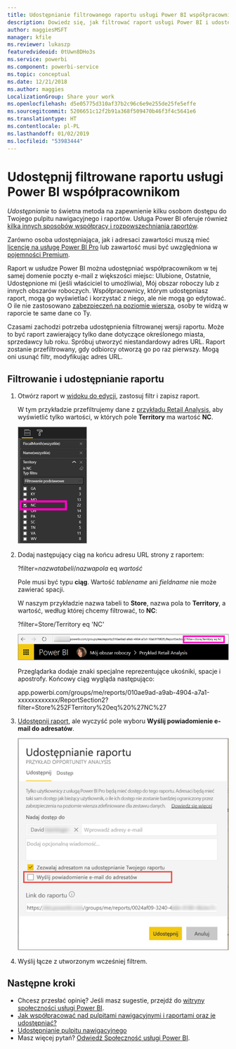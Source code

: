 ```yaml
---
title: Udostępnianie filtrowanego raportu usługi Power BI współpracownikom
description: Dowiedz się, jak filtrować raport usługi Power BI i udostępniać go współpracownikom w Twojej organizacji.
author: maggiesMSFT
manager: kfile
ms.reviewer: lukaszp
featuredvideoid: 0tUwn8DHo3s
ms.service: powerbi
ms.component: powerbi-service
ms.topic: conceptual
ms.date: 12/21/2018
ms.author: maggies
LocalizationGroup: Share your work
ms.openlocfilehash: d5e05775d310af37b2c96c6e9e255de25fe5effe
ms.sourcegitcommit: 5206651c12f2b91a368f509470b46f3f4c5641e6
ms.translationtype: HT
ms.contentlocale: pl-PL
ms.lasthandoff: 01/02/2019
ms.locfileid: "53983444"
---
```

# <a name="share-a-filtered-power-bi-report-with-your-coworkers"></a>Udostępnij filtrowane raportu usługi Power BI współpracownikom
*Udostępnianie* to świetna metoda na zapewnienie kilku osobom dostępu do Twojego pulpitu nawigacyjnego i raportów. Usługa Power BI oferuje również [kilka innych sposobów współpracy i rozpowszechniania raportów](service-how-to-collaborate-distribute-dashboards-reports.md).

Zarówno osoba udostępniająca, jak i adresaci zawartości muszą mieć [licencję na usługę Power BI Pro](service-features-license-type.md) lub zawartość musi być uwzględniona w [pojemności Premium](service-premium.md). 

Raport w usłudze Power BI można udostępniać współpracownikom w tej samej domenie poczty e-mail z większości miejsc: Ulubione, Ostatnie, Udostępnione mi (jeśli właściciel to umożliwia), Mój obszar roboczy lub z innych obszarów roboczych. Współpracownicy, którym udostępniasz raport, mogą go wyświetlać i korzystać z niego, ale nie mogą go edytować. O ile nie zastosowano [zabezpieczeń na poziomie wiersza](service-admin-rls.md), osoby te widzą w raporcie te same dane co Ty. 

Czasami zachodzi potrzeba udostępnienia filtrowanej wersji raportu. Może to być raport zawierający tylko dane dotyczące określonego miasta, sprzedawcy lub roku. Spróbuj utworzyć niestandardowy adres URL. Raport zostanie przefiltrowany, gdy odbiorcy otworzą go po raz pierwszy. Mogą oni usunąć filtr, modyfikując adres URL.

## <a name="filter-and-share-a-report"></a>Filtrowanie i udostępnianie raportu

1. Otwórz raport w [widoku do edycji](consumer/end-user-reading-view.md), zastosuj filtr i zapisz raport.
   
   W tym przykładzie przefiltrujemy dane z [przykładu Retail Analysis](sample-tutorial-connect-to-the-samples.md), aby wyświetlić tylko wartości, w których pole **Territory** ma wartość **NC**.
   
   ![Okienko filtru raportu](media/service-share-reports/power-bi-filter-report2.png)
2. Dodaj następujący ciąg na końcu adresu URL strony z raportem:
   
   ?filter=*nazwatabeli*/*nazwapola* eq *wartość*
   
    Pole musi być typu **ciąg**. Wartość *tablename* ani *fieldname* nie może zawierać spacji.
   
   W naszym przykładzie nazwa tabeli to **Store**, nazwa pola to **Territory**, a wartość, według której chcemy filtrować, to **NC**:
   
    ?filter=Store/Territory eq 'NC'
   
   ![Adres URL przefiltrowanego raportu](media/service-share-reports/power-bi-filter-url3.png)
   
   Przeglądarka dodaje znaki specjalne reprezentujące ukośniki, spacje i apostrofy. Końcowy ciąg wygląda następująco:
   
   app.powerbi.com/groups/me/reports/010ae9ad-a9ab-4904-a7a1-xxxxxxxxxxxx/ReportSection2?filter=Store%252FTerritory%20eq%20%27NC%27

3. [Udostępnij raport](service-share-dashboards.md), ale wyczyść pole wyboru **Wyślij powiadomienie e-mail do adresatów**. 

    ![Okno dialogowe Udostępnij raport](media/service-share-reports/power-bi-share-report-dialog.png)

4. Wyślij łącze z utworzonym wcześniej filtrem.

## <a name="next-steps"></a>Następne kroki
* Chcesz przesłać opinię? Jeśli masz sugestie, przejdź do [witryny społeczności usługi Power BI](https://community.powerbi.com/).
* [Jak współpracować nad pulpitami nawigacyjnymi i raportami oraz je udostępniać?](service-how-to-collaborate-distribute-dashboards-reports.md)
* [Udostępnianie pulpitu nawigacyjnego](service-share-dashboards.md)
* Masz więcej pytań? [Odwiedź Społeczność usługi Power BI](http://community.powerbi.com/).

